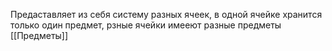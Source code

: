 Предаставляет из себя систему разных ячеек, в одной ячейке хранится только один предмет, рзные ячейки имееют разные предметы
[[Предметы]]